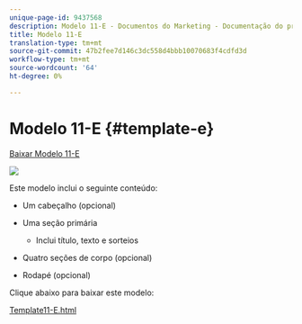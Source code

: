 ```yaml
---
unique-page-id: 9437568
description: Modelo 11-E - Documentos do Marketing - Documentação do produto
title: Modelo 11-E
translation-type: tm+mt
source-git-commit: 47b2fee7d146c3dc558d4bbb10070683f4cdfd3d
workflow-type: tm+mt
source-wordcount: '64'
ht-degree: 0%

---
```



# Modelo 11-E {#template-e}

[Baixar Modelo 11-E](http://docs.marketo.com/download/attachments/9437568/template-11e.html?version=1&amp;modificationdate=1438211431000&amp;api=v2)

![](assets/image2015-8-4-10-3a34-3a30.png)

Este modelo inclui o seguinte conteúdo:

* Um cabeçalho (opcional)
* Uma seção primária

   * Inclui título, texto e sorteios

* Quatro seções de corpo (opcional)
* Rodapé (opcional)

Clique abaixo para baixar este modelo:

[Template11-E.html](http://docs.marketo.com/download/attachments/9437568/template-11e.html?version=1&amp;modificationdate=1438211431000&amp;api=v2)
